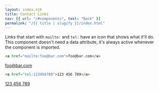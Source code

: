 ```yaml
---
layout: index.njk
title: Contact Links
nav: [{ url: "/#components", text: "Back" }]
permalink: "/{{ title | slugify }}/index.html"
---
```


Links that start with `mailto:` and `tel:` have an icon that shows what it'll do. This component doesn't need a data attribute, it's always active whenever the component is imported.

```html
<a href="mailto:foo@bar.com">foo@bar.com</a>
```

<a href="mailto:foo@bar.com">foo@bar.com</a><br>

```html
<a href="tel:123456789">123 456 789</a>
```

<a href="tel:123456789">123 456 789</a>
